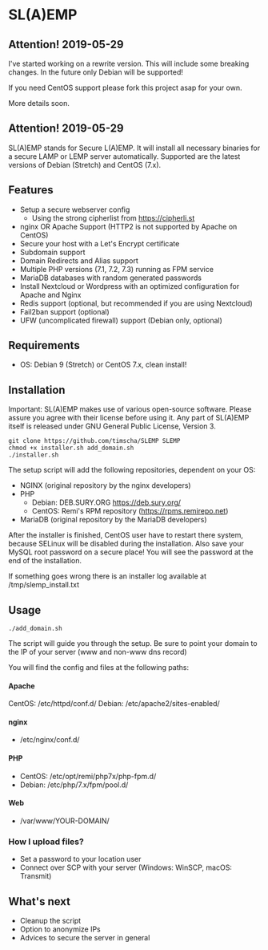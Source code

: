 # SL(A)EMP


## Attention! 2019-05-29

I've started working on a rewrite version. This will include some breaking changes.
In the future only Debian will be supported!

If you need CentOS support please fork this project asap for your own.

More details soon.

## Attention! 2019-05-29




SL(A)EMP stands for Secure L(A)EMP.
It will install all necessary binaries for a secure LAMP or LEMP server automatically. Supported are the latest versions of Debian (Stretch) and CentOS (7.x).

## Features

- Setup a secure webserver config
  - Using the strong cipherlist from https://cipherli.st
- nginx OR Apache Support (HTTP2 is not supported by Apache on CentOS)
- Secure your host with a Let's Encrypt certificate
- Subdomain support
- Domain Redirects and Alias support
- Multiple PHP versions (7.1, 7.2, 7.3) running as FPM service
- MariaDB databases with random generated passwords
- Install Nextcloud or Wordpress with an optimized configuration for Apache and Nginx
- Redis support (optional, but recommended if you are using Nextcloud)
- Fail2ban support (optional)
- UFW (uncomplicated firewall) support (Debian only, optional)

## Requirements

- OS: Debian 9 (Stretch) or CentOS 7.x, clean install!

## Installation
Important: SL(A)EMP makes use of various open-source software.
Please assure you agree with their license before using it. Any part of SL(A)EMP itself is released under GNU General Public License, Version 3.

```
git clone https://github.com/timscha/SLEMP SLEMP
chmod +x installer.sh add_domain.sh
./installer.sh
```
The setup script will add the following repositories, dependent on your OS:

- NGINX (original repository by the nginx developers)
- PHP
  - Debian: DEB.SURY.ORG https://deb.sury.org/
  - CentOS: Remi's RPM repository (https://rpms.remirepo.net)
- MariaDB (original repository by the MariaDB developers)

After the installer is finished, CentOS user have to restart there system, because SELinux will be disabled during the installation.
Also save your MySQL root password on a secure place! You will see the password at the end of the installation.

If something goes wrong there is an installer log available at /tmp/slemp_install.txt

## Usage
```
./add_domain.sh
```

The script will guide you through the setup.
Be sure to point your domain to the IP of your server (www and non-www dns record)

You will find the config and files at the following paths:

#### Apache
CentOS: /etc/httpd/conf.d/
Debian: /etc/apache2/sites-enabled/

#### nginx
- /etc/nginx/conf.d/

#### PHP
- CentOS: /etc/opt/remi/php7x/php-fpm.d/
- Debian: /etc/php/7.x/fpm/pool.d/

#### Web
- /var/www/YOUR-DOMAIN/

### How I upload files?

- Set a password to your location user
- Connect over SCP with your server (Windows: WinSCP, macOS: Transmit)

## What's next
- Cleanup the script
- Option to anonymize IPs
- Advices to secure the server in general
